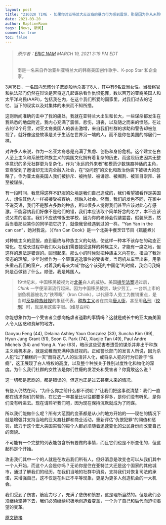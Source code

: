 ```yaml
---
layout: post
title: "210320 TIME - 如果你对亚特兰大反亚裔的暴力行为感到震惊，那是因为你从未聆听。是时候听听我们的声音了。"
date: 2021-03-20
author: RaplineRoom
tags: [News, 新闻]
comments: true
toc: false
---
```


> ###### 原作者：[ERIC NAM](https://time.com/author/eric-nam/) MARCH 19, 2021 3:19 PM EDT
>
> 南是一名来自乔治亚州亚特兰大的韩裔美国创作歌手、K-pop Star 和企业家。

3月16日，一名国内恐怖分子悲剧般地杀害了8人，其中有6名亚洲女性。当检察官和执法部门仍然在辩论是否将这几起谋杀看作仇恨犯罪，数以百万的亚裔美国人和太平洋岛民(AAPI)，包括我在内，在这个我们所爱的国家里，对我们过去的记忆、当下的现实以及对集体的未来而不知所措。

这则新闻准确的击中了我的痛处，我就在亚特兰大出生和长大，一些谋杀都发生在我熟悉的地盘附近。我内心充满了震惊，悲伤，沮丧，以及随之而来的愤怒。在过去的12个月里，对亚太裔美国人的袭击激增，来自我们社群的求助和警告却被忽视了，就好像这些故事是关于生活在世界另一端的人，而不是你在美国的邻居们一样。

对许多人来说，作为一名亚太裔总是充满了焦虑、创伤和身份危机。这个建立在白人至上主义和系统性种族主义的美国文化拥有着复杂的历史，而这段历史因其无整体意识的多元社群更为复杂化。作为“永远的外来者”和模范少数族裔神话的主角，亚裔受到了邀请却无法完全融入社会，在“没问题”的文化和政治伪装下被极大的忽略了。作为亚太裔美国人我们被排斥、被拘禁、被诽谤、被阉割、被盲目崇拜、甚至被谋杀。

有一段时间，我觉得这样不舒服的处境是我们自己造成的，我们希望被看作是美国人，想像其他人一样被接受被容纳，想融入社会。然而，我们的发色不同，在家中不说英语，我们不是那占多数的种族，所以很多人觉得我们甚至应该对此心存感激。不能容纳我们好像不是他们的错，我们本应该取个简单好念的名字，本不应该说父辈的语言。我们不应该带饭去学校，因为你的老师会假装尝尝，假装厌恶，然后当着那些笑你的同学把它扔了，就像我曾经遇到过的一样。“Yan Yan in the can can”，她对我说。（《Yan Can Cook》是一个北美中餐烹饪节目《甄能煮》）

对种族主义的屈服，直到最终与种族主义的勾结，使这样一种本不该存在的动态正常化。在成长过程中我们以为我们需要接受这样的种族主义，才能有一席之地，但这样的想法是错误的。回想起来，那么小的时候就把种族主义内在化，扭曲了我对常态的理解。少年时候作为一个肇事逃逸事件的受害者，当司机从车里出来，用拳头重击我们的窗户，对着我的母亲大喊“你这个该死的中国佬”的时候，我会问我妈妈是否做错了什么。顺便，我是韩国人。

> 19世纪末，中国移民被视为对[北美](https://zh.wikipedia.org/wiki/北美)白人的威胁。美国[排华法案](https://zh.wikipedia.org/wiki/排华法案)通过后，*Chink* 一字便渐渐流行起来。因为中国移民被禁，缺少劳工，一台新上市的㓥鱼机器被名为“铁窄眼”（Iron Chink），以代替华人劳工为推销重点，是当时[反华](https://zh.wikipedia.org/wiki/反華)[种族歧视](https://zh.wikipedia.org/wiki/種族歧視)的象征代表。[种族主义](https://zh.wikipedia.org/wiki/種族主義)者在焚烧[唐人街](https://zh.wikipedia.org/wiki/唐人街)，甚至用[私刑](https://zh.wikipedia.org/wiki/私刑)（[绞刑](https://zh.wikipedia.org/wiki/絞刑)）时，就是用这些字眼。(维基百科)

你能想象作为一个受害者会想向施虐者道歉的事情吗？这就是成长中的亚太裔美国人令人困惑和费解的地方。

Daoyou Feng (44), Delaina Ashley Yaun Gonzalez (33), Suncha Kim (69), Hyun Jung Grant (51), Soon C. Park (74), Xiaojie Tan (49), Paul Andre Michels (54) and Yong A. Yue (63)，暗示这些受害者遭受的谋杀并非出于种族主义动机本身，就是幼稚而充满种族歧视的。正如警长部门的发言人所说，因为杀人犯“过了糟糕的一天”而将这八人的生活非人化，或将杀人犯的行为归咎于“性瘾”，这正展现了白人特权的高度，以及整个种族关于性别过度性化和物化的深度。为什么我们社群的女性该是你们性瘾的发泄处和受害者？你竟敢这么说？

这一切都是悲剧的，都是错误的，但这也正是过去甚至未来的情况。

有些人仍然在问，“为什么你之前什么都不说呢？”让我们把这事说清楚：我们一直都在请求你们的帮助，在过去一年甚至比以往都要多得多，是你们没有听见，是你们没有听进去。现在请聆听我们吧，因为现在保持沉默就成为了同谋。

所以我们能做什么呢？所有大范围的变革都是从小的地方开始的——现在的情况下就是增强并支持当地的亚太裔社群和商业活动，重新评估“仇恨犯罪”的阈值和惩罚，致力于这个宏大美国实验的每个人都必须随着迅速变化的公民身份而改变自己的面貌。

不可能有一个完整的列表能包含所有要做的事情，而且它们也是不断变化的，但这起码是个开始。

攻击我们其中一个的人就是在攻击我们所有人，但好消息是改变也可以从我们其中一个人开始，而这个人会是你吗？无论你是住在亚特兰大还是这个国家的其他城市，通过了解我们的经历，在我们当地的社群中消费，支持我们对恢复司法的承诺，来增强自己，这不仅是在纠正不平等现象，更是为更多人创造机会的一大机会。

我们受到了伤害，筋疲力尽了，充满了悲伤和愤怒，这是理所当然的。但是我们必须继续坚持下去，我们必须继续积极地创造着变革，一个为了自己和后代而迫切渴望的变革。

[原文链接](https://t.co/akpkjx9fNJ?amp=1)

